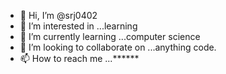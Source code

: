 - 👋 Hi, I’m @srj0402
- 👀 I’m interested in ...learning
- 🌱 I’m currently learning ...computer science
- 💞️ I’m looking to collaborate on ...anything code.
- 📫 How to reach me ...******

<!---
srj0402/srj0402 is a ✨ special ✨ repository because its `README.md` (this file) appears on your GitHub profile.
You can click the Preview link to take a look at your changes.
--->
